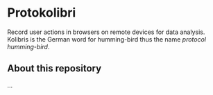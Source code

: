 # Protokolibri

Record user actions in browsers on remote devices for data analysis.  
Kolibris is the German word for humming-bird thus the name _protocol humming-bird_.

## About this repository

...
